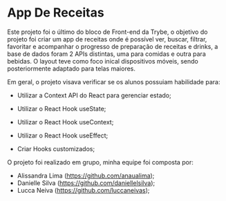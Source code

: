 # App De Receitas

Este projeto foi o último do bloco de Front-end da Trybe, o objetivo do projeto foi criar um app de receitas onde é possível ver, buscar, filtrar, favoritar e acompanhar o progresso de preparação de receitas e drinks, a base de dados foram 2 APIs distintas, uma para comidas e outra para bebidas. O layout teve como foco inical dispositivos móveis, sendo posteriormente adaptado para telas maiores.

Em geral, o projeto visava verificar se os alunos possuiam habilidade para:

- Utilizar a Context API do React para gerenciar estado;

- Utilizar o React Hook useState;

- Utilizar o React Hook useContext;

- Utilizar o React Hook useEffect;

- Criar Hooks customizados;

O projeto foi realizado em grupo, minha equipe foi composta por:

- Alissandra Lima (https://github.com/anaualima);
- Danielle Silva (https://github.com/daniellelsilva);
- Lucca Neiva (https://github.com/luccaneivas);
